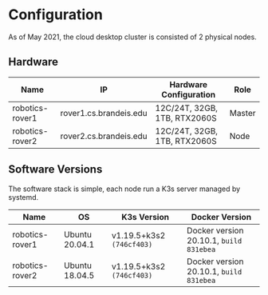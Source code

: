 # Configuration

As of May 2021, the cloud desktop cluster is consisted of 2 physical nodes.

## Hardware

| Name | IP | Hardware Configuration | Role |
| --- | --- | --- | --- |
| robotics-rover1 | rover1.cs.brandeis.edu | 12C/24T, 32GB, 1TB, RTX2060S | Master |
| robotics-rover2 | rover2.cs.brandeis.edu | 12C/24T, 32GB, 1TB, RTX2060S | Node |

## Software Versions

The software stack is simple, each node run a K3s server managed by systemd.

| Name | OS | K3s Version | Docker Version |
| --- | --- | --- | --- |
| robotics-rover1 | Ubuntu 20.04.1 | v1.19.5+k3s2 `(746cf403)` | Docker version 20.10.1, `build 831ebea` |
| robotics-rover2 | Ubuntu 18.04.5 | v1.19.5+k3s2 `(746cf403)` | Docker version 20.10.1, `build 831ebea` |
